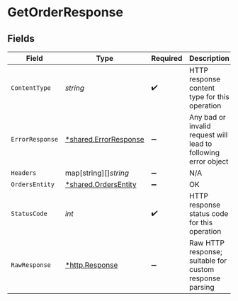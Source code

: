 # GetOrderResponse


## Fields

| Field                                                          | Type                                                           | Required                                                       | Description                                                    |
| -------------------------------------------------------------- | -------------------------------------------------------------- | -------------------------------------------------------------- | -------------------------------------------------------------- |
| `ContentType`                                                  | *string*                                                       | :heavy_check_mark:                                             | HTTP response content type for this operation                  |
| `ErrorResponse`                                                | [*shared.ErrorResponse](../../models/shared/errorresponse.md)  | :heavy_minus_sign:                                             | Any bad or invalid request will lead to following error object |
| `Headers`                                                      | map[string][]*string*                                          | :heavy_minus_sign:                                             | N/A                                                            |
| `OrdersEntity`                                                 | [*shared.OrdersEntity](../../models/shared/ordersentity.md)    | :heavy_minus_sign:                                             | OK                                                             |
| `StatusCode`                                                   | *int*                                                          | :heavy_check_mark:                                             | HTTP response status code for this operation                   |
| `RawResponse`                                                  | [*http.Response](https://pkg.go.dev/net/http#Response)         | :heavy_minus_sign:                                             | Raw HTTP response; suitable for custom response parsing        |